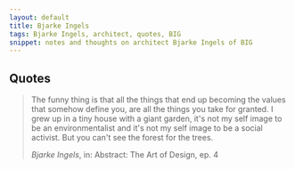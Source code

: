 ```yaml
---
layout: default
title: Bjarke Ingels
tags: Bjarke Ingels, architect, quotes, BIG
snippet: notes and thoughts on architect Bjarke Ingels of BIG
---
```


## Quotes

> The funny thing is that all the things that end up becoming the values that
> somehow define you, are all the things you take for granted. I grew up in a
> tiny house with a giant garden, it's not my self image to be an
> environmentalist and it's not my self image to be a social activist. But you
> can't see the forest for the trees.
> 
> <cite>Bjarke Ingels</cite>, in: Abstract: The Art of Design, ep. 4

